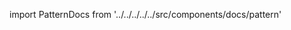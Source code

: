 
import PatternDocs from '../../../../../src/components/docs/pattern'

<PatternDocs pattern='jaeger' />
